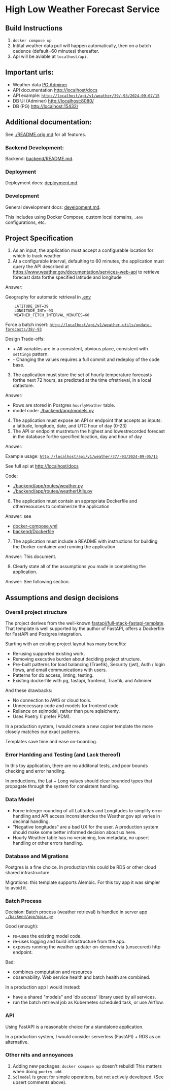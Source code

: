 # High Low Weather Forecast Service

## Build Instructions

1. `docker compose up`
2. Intital weather data pull will happen automatically, then on a batch cadence (default=60 minutes) thereafter. 
3. Api will be aviable at `localhost/api`.  

## Important urls:

- Weather data [PG Adminer](http://localhost:8080/?pgsql=db&username=postgres&db=app&ns=public&select=hourlyweather)
- API documentation
[http://localhost/docs](http://localhost/docs)
- API example: [`http://localhost/api/v1/weather/39/-93/2024-09-07/15`](http://localhost/api/v1/weather/39/-93/2024-09-07/15)
- DB UI (Adminer) [http://localhost:8080/](http://localhost:8080/)
- DB (PG) [http://localhost:15432/](http://localhost:15432/)

## Additional documentation:

See [./README.orig.md](./README.orig.md) for all features.

### Backend Development: 

Backend: [backend/README.md](./backend/README.md).
###  Deployment 

Deployment docs: [deployment.md](./deployment.md).

### Development

General development docs: [development.md](./development.md).

This includes using Docker Compose, custom local domains, `.env` configurations, etc.


## Project Specification

1. As an input, the application must accept a configurable location for which to track weather
2. At a configurable interval, defaulting to 60 minutes, the application must query the API described
at https://www.weather.gov/documentation/services-web-api to retrieve forecast data forthe
specified latitude and longitude

Answer: 

Geography for automatic retrieval  in  [.env](.env)
```
    LATITUDE_INT=39
    LONGITUDE_INT=-93
    WEATHER_FETCH_INTERVAL_MINUTES=60 
```

Force a batch insert:
[`http://localhost/api/v1/weather-utils/update-forecasts/38/-93`](http://localhost/api/v1/weather-utils/update-forecasts/38/-93)

Design Trade-offs:  
* \+ All variables are in a consistent, obvious place, consistent with `settings` pattern.
* \- Changing the values requires a full commit and redeploy of the code base.


3. The application must store the set of hourly temperature forecasts forthe next 72 hours, as
predicted at the time ofretrieval, in a local datastore.

Answer:  

* Rows are stored in Postgres `hourlyWeather` table. 
* model code: [./backend/app/models.py](./backend/app/models.py)


4. The application must expose an API or endpoint that accepts as inputs: a latitude, longitude, date,
and UTC hour of day (0-23)
5. The API or endpoint mustreturn the highest and lowestrecorded forecast in the database forthe
specified location, day and hour of day

Answer:

Example usage:  [`http://localhost/api/v1/weather/37/-93/2024-09-05/15`](http://localhost/api/v1/weather/37/-93/2024-09-05/15)

See full api at [http://localhost/docs](http://localhost/docs)

Code:
* [./backend/app/routes/weather.py](./backend/app/routes/weather.py)
* [./backend/app/routes/weatherUtils.py](./backend/app/routes/weatherUtils.py)

6. The application must contain an appropriate Dockerfile and otherresources to containerize the
application

Answer:  see 
* [docker-compose.yml](./docker-compose.yml)
* [backend/Dockerfile](./backend/Dockerfile)

7. The application must include a README with instructions for building the Docker container and
running the application

Answer:  This document.

8. Clearly state all of the assumptions you made in completing the application.

Answer:  See following section.

## Assumptions and design decisions

### Overall project structure

The project derives from the well-known  [fastapi/full-stack-fastapi-template](https://github.com/fastapi/full-stack-fastapi-template).  That template is well supported by the author of FastAPI, offers a Dockerfile for FastAPI and Postgres integration.

Starting with an existing project layout has many benefits:
* Re-using supported existing work.
* Removing executive burden about deciding project structure.
* Pre-built patterns for load balancing (Traefik), Security (jwt), Auth / login flows, and email communications with users.
* Patterns for db access, linting, testing.
* Existing dockerfile with pg, fastapi, frontend, Traefik, and Adminer.
 
And these drawbacks:
* No connection to AWS or cloud tools.
* Unneccessary code and models for frontend code.
* Reliance on sqlmodel, rather than pure sqlalchemy.   
* Uses Poetry (I prefer PDM).  

In a production system, I would create a new copier template the more closely matches our exact patterns.  

Templates save time and ease on-boarding.

### Error Hanlding and Testing (and Lack thereof)

In this toy application, there are no additonal tests, and poor bounds checking and error handling.  

In productions, the Lat + Long values should clear bounded types that propagate through the system for consistent handling.

### Data Model

*  Force interger rounding of all Latitudes and Longitudes to simplify error handling and API access inconsistencies the Weather.gov api varies in decimal handling.  
* "Negative longitudes" are a bad UX for the user.  A production system should make some better informed decision about ux here.
* Hourly Weather table has no versioning, low metadata, no upsert handling or other errors handling.

### Database and Migrations

Postgres is a fine choice.  In production this could be RDS or other cloud shared infrastructure.

Migrations: this template supports Alembic.  For this toy app it was simpler to avoid it.


### Batch Process

Decision:  Batch process (weather retrieval) is handled in server app [`./backend/app/main.py`](./backend/app/main.py)

Good (enough):
- re-uses the existing model code.
- re-uses logging and build infrastructure from the app.
- exposes running the weather updater on-demand via (unsecured) http endpoint.

Bad: 
- combines computation and resources 
- observability.  Web service health and batch health are combined.

In a production app I would instead:
- have a shared "models" and 'db access' library used by all services.
- run the batch retrieval job as Kubernetes scheduled task, or use Airflow.

### API

Using FastAPI is a reasonable choice for a standalone application. 

In a production system, I would consider serverless (FastAPI) + RDS as an alternative.

### Other nits and annoyances

1.  Adding new packages:  `docker compose up` doesn't rebuild!  This matters when doing `poetry add`.  
2.  `Sqlmodel` is great for simple operations, but not actively developed.  (See upsert comments above).
